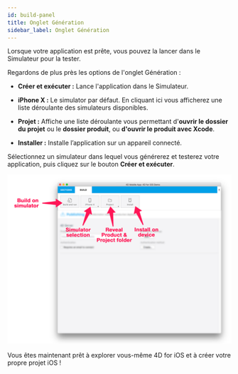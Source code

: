 ```yaml
---
id: build-panel
title: Onglet Génération
sidebar_label: Onglet Génération
---
```

Lorsque votre application est prête, vous pouvez la lancer dans le Simulateur pour la tester.

Regardons de plus près les options de l'onglet Génération :

* **Créer et exécuter :** Lance l'application dans le Simulateur.

* **iPhone X :** Le simulator par défaut. En cliquant ici vous afficherez une liste déroulante des simulateurs disponibles.

* **Projet :** Affiche une liste déroulante vous permettant d'**ouvrir le dossier du projet** ou le **dossier produit**, ou **d'ouvrir le produit avec Xcode**.

* **Installer :** Installe l’application sur un appareil connecté.

Sélectionnez un simulateur dans lequel vous générerez et testerez votre application, puis cliquez sur le bouton **Créer et exécuter**.

![BuildTab](assets/project-editor/Build-Tab-4D-for-iOS.png)

Vous êtes maintenant prêt à explorer vous-même 4D for iOS et à créer votre propre projet iOS !
